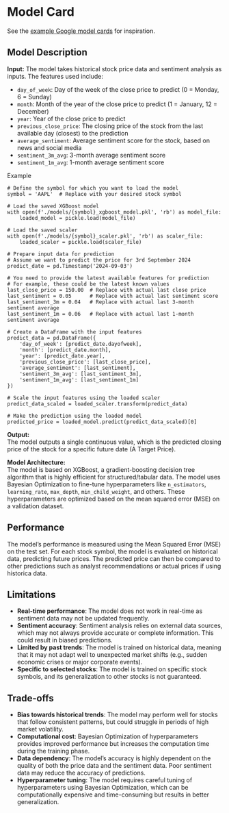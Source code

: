 # Model Card

See the [example Google model cards](https://modelcards.withgoogle.com/model-reports) for inspiration. 

## Model Description

**Input:** 
The model takes historical stock price data and sentiment analysis as inputs. 
The features used include:
- `day_of_week`: Day of the week of the close price to predict (0 = Monday, 6 = Sunday)
- `month`: Month of the year of the close price to predict (1 = January, 12 = December)
- `year`: Year of the close price to predict
- `previous_close_price`: The closing price of the stock from the last available day (closest) to the prediction
- `average_sentiment`: Average sentiment score for the stock, based on news and social media
- `sentiment_3m_avg`: 3-month  average sentiment score
- `sentiment_1m_avg`: 1-month  average sentiment score

Example
```
# Define the symbol for which you want to load the model
symbol = 'AAPL'  # Replace with your desired stock symbol

# Load the saved XGBoost model
with open(f'./models/{symbol}_xgboost_model.pkl', 'rb') as model_file:
    loaded_model = pickle.load(model_file)

# Load the saved scaler
with open(f'./models/{symbol}_scaler.pkl', 'rb') as scaler_file:
    loaded_scaler = pickle.load(scaler_file)

# Prepare input data for prediction
# Assume we want to predict the price for 3rd September 2024
predict_date = pd.Timestamp('2024-09-03')

# You need to provide the latest available features for prediction
# For example, these could be the latest known values
last_close_price = 150.00  # Replace with actual last close price
last_sentiment = 0.05      # Replace with actual last sentiment score
last_sentiment_3m = 0.04   # Replace with actual last 3-month sentiment average
last_sentiment_1m = 0.06   # Replace with actual last 1-month sentiment average

# Create a DataFrame with the input features
predict_data = pd.DataFrame({
    'day_of_week': [predict_date.dayofweek],
    'month': [predict_date.month],
    'year': [predict_date.year],
    'previous_close_price': [last_close_price],
    'average_sentiment': [last_sentiment],
    'sentiment_3m_avg': [last_sentiment_3m],
    'sentiment_1m_avg': [last_sentiment_1m]
})

# Scale the input features using the loaded scaler
predict_data_scaled = loaded_scaler.transform(predict_data)

# Make the prediction using the loaded model
predicted_price = loaded_model.predict(predict_data_scaled)[0]

```

**Output:**  
The model outputs a single continuous value, which is the predicted closing price of the stock for a specific future date (A Target Price).

**Model Architecture:**  
The model is based on XGBoost, a gradient-boosting decision tree algorithm that is highly efficient for structured/tabular data. 
The model uses Bayesian Optimization to fine-tune hyperparameters like `n_estimators`, `learning_rate`, `max_depth`, `min_child_weight`, and others. 
These hyperparameters are optimized based on the mean squared error (MSE) on a validation dataset.

## Performance
The model’s performance is measured using the Mean Squared Error (MSE) on the test set. 
For each stock symbol, the model is evaluated on historical data, predicting future prices. 
The predicted price can then be compared to other predictions such as analyst recommendations or actual prices if using historica data.


## Limitations

- **Real-time performance**: The model does not work in real-time as sentiment data may not be updated frequently.
- **Sentiment accuracy**: Sentiment analysis relies on external data sources, which may not always provide accurate or complete information. This could result in biased predictions.
- **Limited by past trends**: The model is trained on historical data, meaning that it may not adapt well to unexpected market shifts (e.g., sudden economic crises or major corporate events).
- **Specific to selected stocks**: The model is trained on specific stock symbols, and its generalization to other stocks is not guaranteed.

## Trade-offs

- **Bias towards historical trends**: The model may perform well for stocks that follow consistent patterns, but could struggle in periods of high market volatility.
- **Computational cost**: Bayesian Optimization of hyperparameters provides improved performance but increases the computation time during the training phase.
- **Data dependency**: The model’s accuracy is highly dependent on the quality of both the price data and the sentiment data. Poor sentiment data may reduce the accuracy of predictions.
- **Hyperparameter tuning**: The model requires careful tuning of hyperparameters using Bayesian Optimization, which can be computationally expensive and time-consuming but results in better generalization.
 
